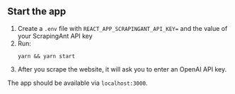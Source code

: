 

## Start the app

1. Create a `.env` file with `REACT_APP_SCRAPINGANT_API_KEY=` and the value of your ScrapingAnt API key
2. Run:
   ```shell
   yarn && yarn start
   ```
3. After you scrape the website, it will ask you to enter an OpenAI API key.

The app should be available via `localhost:3000`.
